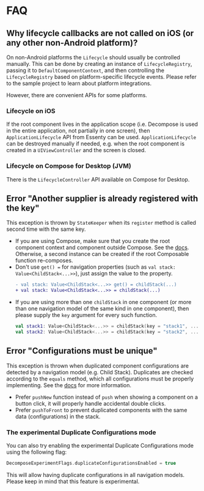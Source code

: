 # FAQ

## Why lifecycle callbacks are not called on iOS (or any other non-Android platform)?

On non-Android platforms the `Lifecycle` should usually be controlled manually. This can be done by creating an instance of `LifecycleRegistry`, passing it to `DefaultComponentContext`, and then controlling the `LifecycleRegistry` based on platform-specific lifecycle events. Please refer to the sample project to learn about platform integrations.

However, there are convenient APIs for some platforms.

### Lifecycle on iOS

If the root component lives in the application scope (i.e. Decompose is used in the entire application, not partially in one screen), then `ApplicationLifecycle` API from Essenty can be used. `ApplicationLifecycle` can be destroyed manually if needed, e.g. when the root component is created in a `UIViewController` and the screen is closed.

### Lifecycle on Compose for Desktop (JVM)

There is the `LifecycleController` API available on Compose for Desktop.

## Error "Another supplier is already registered with the key"

This exception is thrown by `StateKeeper` when its `register` method is called second time with the same key.

- If you are using Compose, make sure that you create the root component context and component outside Compose. See the [docs](component/overview.md#root-componentcontext). Otherwise, a second instance can be created if the root Composable function re-composes.
- Don't use `get() =` for navigation properties (such as `val stack: Value<ChildStack<...>>`), just assign the value to the property.
    ```diff
    - val stack: Value<ChildStack<...>> get() = childStack(...)
    + val stack: Value<ChildStack<...>> = childStack(...)
    ```
- If you are using more than one `childStack` in one component (or more than one navigation model of the same kind in one component), then please supply the `key` argument for every such function.
    ```kotlin
    val stack1: Value<ChildStack<...>> = childStack(key = "stack1", ...)
    val stack2: Value<ChildStack<...>> = childStack(key = "stack2", ...)
    ```

## Error "Configurations must be unique"

This exception is thrown when duplicated component configurations are detected by a navigation model (e.g. Child Stack). Duplicates are checked according to the `equals` method, which all configurations must be properly implementing. See the [docs](navigation/overview.md#component-configurations-and-child-factories) for more information.

- Prefer `pushNew` function instead of `push` when showing a component on a button click, it will properly handle accidental double clicks.
- Prefer `pushToFront` to prevent duplicated components with the same data (configurations) in the stack.

### The experimental Duplicate Configurations mode

You can also try enabling the experimental Duplicate Configurations mode using the following flag:

```kotlin
DecomposeExperimentFlags.duplicateConfigurationsEnabled = true
```

This will allow having duplicate configurations in all navigation models. Please keep in mind that this feature is experimental.

